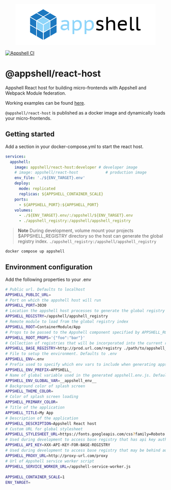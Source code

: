 <div align="center">
  <a href="https://github.com/navaris/appshell">
    <picture>
      <source media="(prefers-color-scheme: dark)" srcset="https://github.com/navaris/appshell/blob/main/assets/branding/appshell-logo-white_2x.png">
      <img alt="appshell" src="https://github.com/navaris/appshell/blob/main/assets/branding/appshell-logo_2x.png">
    </picture>
  </a>
</div>

[![Appshell CI](https://github.com/navaris/appshell/actions/workflows/pipeline.yml/badge.svg)](https://github.com/navaris/appshell/actions/workflows/pipeline.yml)

# @appshell/react-host

Appshell React host for building micro-frontends with Appshell and Webpack Module federation.

Working examples can be found [here](https://github.com/navaris/appshell/tree/main/examples).

`@appshell/react-host` is published as a docker image and dynamically loads your micro-frontends.

## Getting started

Add a section in your docker-compose.yml to start the react host.

```yaml
services:
  appshell:
    image: appshell/react-host:developer # developer image
    # image: appshell/react-host            # production image
    env_file: './${ENV_TARGET}.env'
    deploy:
      mode: replicated
      replicas: ${APPSHELL_CONTAINER_SCALE}
    ports:
      - ${APPSHELL_PORT}:${APPSHELL_PORT}
    volumes:
      - ./${ENV_TARGET}.env/:/appshell/${ENV_TARGET}.env
      - ./appshell_registry:/appshell/appshell_registry
```

> **Note**
> During development, volume mount your projects $APPSHELL_REGISTRY directory so the host can generate the global registry index. `./appshell_registry:/appshell/appshell_registry`

```bash
docker compose up appshell
```

## Environment configuration

Add the following properties to your .env

```sh
# Public url. Defaults to localhost
APPSHELL_PUBLIC_URL=
# Port on which the appshell host will run
APPSHELL_PORT=3030
# Location the appshell host processes to generate the global registry index
APPSHELL_REGISTRY=/appshell/appshell_registry
# Remote module to load from the global registry index
APPSHELL_ROOT=ContainerModule/App
# Props to be passed to the Appshell component specified by APPSHELL_ROOT, as a serialized JSON string.
APPSHELL_ROOT_PROPS='{"foo":"bar"}'
# Collection of registries that will be incorporated into the current registry output
APPSHELL_BASE_REGISTRY=http://prod.url.com/registry ./path/to/appshell_registry
# File to setup the environment. Defaults to .env
APPSHELL_ENV=.env
# Prefix used to specify which env vars to include when generating appshell.env.js. Leaving this empty will include ALL variables in the .env
APPSHELL_ENV_PREFIX=APPSHELL_
# Name of global variable used in the generated appshell.env.js. Defaults to window.__appshell_env__
APPSHELL_ENV_GLOBAL_VAR=__appshell_env__
# Background color of splash screen
APPSHELL_THEME_COLOR=
# Color of splash screen loading
APPSHELL_PRIMARY_COLOR=
# Title of the application
APPSHELL_TITLE=My App
# Description of the application
APPSHELL_DESCRIPTION=Appshell React host
# Custom URL for global stylesheet
APPSHELL_STYLESHEET_URL=https://fonts.googleapis.com/css?family=Roboto:300,400,500,700&display=swap
# Used during development to access base registry that has api key authentication enabled
APPSHELL_API_KEY=XXX-API-KEY-FOR-BASE-REGISTRY
# Used during development to access base registry that may be behind authenticated endpoint
APPSHELL_PROXY_URL=http://proxy-url.com/proxy
# Url of Appshell service worker script
APPSHELL_SERVICE_WORKER_URL=/appshell-service-worker.js

APPSHELL_CONTAINER_SCALE=1
ENV_TARGET=

```
